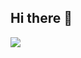 ## Hi there 👋
![](https://github-profile-trophy.vercel.app/?username=oiroda1130&theme=radical&no-frame=false&no-bg=false&margin-w=4)

<!--
**iroda1130/iroda1130** is a ✨ _special_ ✨ repository because its `README.md` (this file) appears on your GitHub profile.

Here are some ideas to get you started:

- 🔭 I’m currently working on ...
- 🌱 I’m currently learning ...
- 👯 I’m looking to collaborate on ...
- 🤔 I’m looking for help with ...
- 💬 Ask me about ...
- 📫 How to reach me: ...
- 😄 Pronouns: ...
- ⚡ Fun fact: ...
-->
